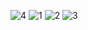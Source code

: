 ![4](https://github.com/user-attachments/assets/47d6ae50-3ebe-4d53-98b3-e75805115539)
![1](https://github.com/user-attachments/assets/fe0a6c9b-b961-450e-8beb-ed382002831f)
![2](https://github.com/user-attachments/assets/cd153992-dc08-4248-baa0-56d7e9269143)
![3](https://github.com/user-attachments/assets/5b576fd9-f414-4043-b1bb-fcf5c88fc7b8)
